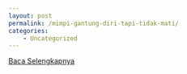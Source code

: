 ```yaml
---
layout: post
permalink: /mimpi-gantung-diri-tapi-tidak-mati/
categories:
    - Uncategorized
---
```


[Baca Selengkapnya](/09)